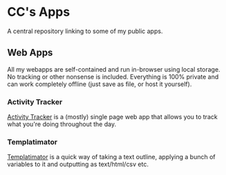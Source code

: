 # CC's Apps
A central repository linking to some of my public apps.

## Web Apps
All my webapps are self-contained and run in-browser using local storage. 
No tracking or other nonsense is included. Everything is 100% private and 
can work completely offline (just save as file, or host it yourself).

### Activity Tracker
[Activity Tracker](https://seesee.github.io/apps/activity-tracker/) 
is a (mostly) single page web app that allows you to track what you're doing 
throughout the day.

### Templatimator
[Templatimator](https://seesee.github.io/apps/templatimator/)
is a quick way of taking a text outline, applying a bunch of variables to it
and outputting as text/html/csv etc.


